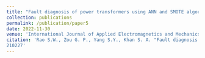 ```yaml
---
title: "Fault diagnosis of power transformers using ANN and SMOTE algorithm"
collection: publications
permalink: /publication/paper5
date: 2022-11-30
venue: 'International Journal of Applied Electromagnetics and Mechanics'
citation: 'Rao S.W., Zou G. P., Yang S.Y., Khan S. A. "Fault diagnosis of power transformers using ANN and SMOTE algorithm", International Journal of Applied Electromagnetics and Mechanics, 70(4), 345–355, doi:10.3233/JAE-
210227'
---
```


